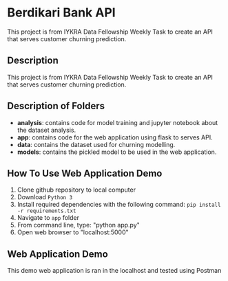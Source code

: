 # Berdikari Bank API

This project is from IYKRA Data Fellowship Weekly Task to create an API that serves customer churning prediction. 

## Description

This project is from IYKRA Data Fellowship Weekly Task to create an API that serves customer churning prediction. 

## Description of Folders

* **analysis**: contains code for model training and jupyter notebook about the dataset analysis.
* **app**: contains code for the web application using flask to serves API.
* **data**: contains the dataset used for churning modelling.
* **models**: contains the pickled model to be used in the web application.

## How To Use Web Application Demo

1. Clone github repository to local computer
2. Download `Python 3`
3. Install required dependencies with the following command: `pip install -r requirements.txt`
4. Navigate to `app` folder
5. From command line, type: "python app.py"
6. Open web browser to "localhost:5000"

## Web Application Demo

This demo web application is ran in the localhost and tested using Postman